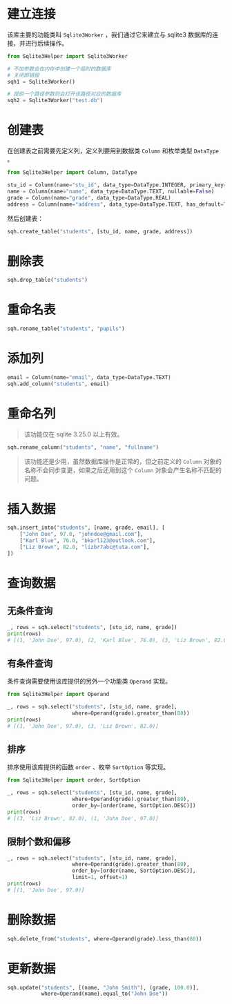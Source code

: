 # 建立连接

该库主要的功能类叫 `Sqlite3Worker` ，我们通过它来建立与 sqlite3 数据库的连接，并进行后续操作。

```python
from Sqlite3Helper import Sqlite3Worker

# 不加参数会在内存中创建一个临时的数据库
# 关闭即销毁
sqh1 = Sqlite3Worker()

# 提供一个路径参数则会打开该路径对应的数据库
sqh2 = Sqlite3Worker("test.db")
```

# 创建表

在创建表之前需要先定义列，定义列要用到数据类 `Column` 和枚举类型 `DataType` 。

```python
from Sqlite3Helper import Column, DataType

stu_id = Column(name="stu_id", data_type=DataType.INTEGER, primary_key=True)
name = Column(name="name", data_type=DataType.TEXT, nullable=False)
grade = Column(name="grade", data_type=DataType.REAL)
address = Column(name="address", data_type=DataType.TEXT, has_default=True, default="Earth")
```

然后创建表：

```python
sqh.create_table("students", [stu_id, name, grade, address])
```

# 删除表

```python
sqh.drop_table("students")
```

# 重命名表

```python
sqh.rename_table("students", "pupils")
```

# 添加列

```python
email = Column(name="email", data_type=DataType.TEXT)
sqh.add_column("students", email)
```

# 重命名列

> 该功能仅在 sqlite 3.25.0 以上有效。

```python
sqh.rename_column("students", "name", "fullname")
```

> 该功能还是少用，虽然数据库操作是正常的，但之前定义的 `Column` 对象的名称不会同步变更，如果之后还用到这个 `Column` 对象会产生名称不匹配的问题。

# 插入数据

```python
sqh.insert_into("students", [name, grade, email], [
    ["John Doe", 97.0, "johndoe@gmail.com"],
    ["Karl Blue", 76.0, "bkarl123@outlook.com"],
    ["Liz Brown", 82.0, "lizbr7abc@tuta.com"],
])
```

# 查询数据

## 无条件查询

```python
_, rows = sqh.select("students", [stu_id, name, grade])
print(rows)
# [(1, 'John Doe', 97.0), (2, 'Karl Blue', 76.0), (3, 'Liz Brown', 82.0)]
```

## 有条件查询

条件查询需要使用该库提供的另外一个功能类 `Operand` 实现。

```python
from Sqlite3Helper import Operand

_, rows = sqh.select("students", [stu_id, name, grade],
                     where=Operand(grade).greater_than(80))
print(rows)
# [(1, 'John Doe', 97.0), (3, 'Liz Brown', 82.0)]
```

## 排序

排序使用该库提供的函数 `order` 、枚举 `SortOption` 等实现。

```python
from Sqlite3Helper import order, SortOption

_, rows = sqh.select("students", [stu_id, name, grade],
                     where=Operand(grade).greater_than(80),
                     order_by=[order(name, SortOption.DESC)])
print(rows)
# [(3, 'Liz Brown', 82.0), (1, 'John Doe', 97.0)]
```

## 限制个数和偏移

```python
_, rows = sqh.select("students", [stu_id, name, grade],
                     where=Operand(grade).greater_than(80),
                     order_by=[order(name, SortOption.DESC)],
                     limit=1, offset=1)
print(rows)
# [(1, 'John Doe', 97.0)]
```

# 删除数据

```python
sqh.delete_from("students", where=Operand(grade).less_than(80))
```

# 更新数据

```python
sqh.update("students", [(name, "John Smith"), (grade, 100.0)],
           where=Operand(name).equal_to("John Doe"))
```
